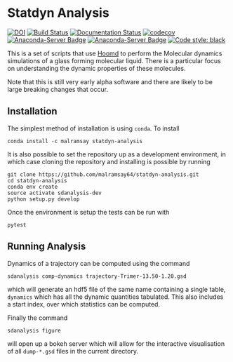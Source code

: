 Statdyn Analysis
================

[![DOI](https://zenodo.org/badge/113285947.svg)](https://zenodo.org/badge/latestdoi/113285947)
[![Build Status](https://travis-ci.org/malramsay64/statdyn-analysis.svg?branch=master)](https://travis-ci.org/malramsay64/statdyn-analysis)
[![Documentation Status](https://readthedocs.org/projects/statdyn-analysis/badge/?version=latest)](https://statdyn-analysis.readthedocs.io/en/latest/?badge=latest)
[![codecov](https://codecov.io/gh/malramsay64/statdyn-analysis/branch/master/graph/badge.svg)](https://codecov.io/gh/malramsay64/statdyn-analysis)
[![Anaconda-Server Badge](https://anaconda.org/malramsay/sdanalysis/badges/installer/conda.svg)](https://conda.anaconda.org/malramsay)
[![Anaconda-Server Badge](https://anaconda.org/malramsay/sdanalysis/badges/version.svg)](https://anaconda.org/malramsay/sdanalysis)
[![Code style: black](https://img.shields.io/badge/code%20style-black-000000.svg)](https://github.com/python/black)

This is a set of scripts that use
[Hoomd](https://bitbucket.org/glotzer/hoomd-blue) to perform the Molecular
dynamics simulations of a glass forming molecular liquid. There is a particular
focus on understanding the dynamic properties of these molecules.

Note that this is still very early alpha software and there are likely to be
large breaking changes that occur.

Installation
------------

The simplest method of installation is using `conda`. To install

    conda install -c malramsay statdyn-analysis

It is also possible to set the repository up as a development environment,
in which case cloning the repository and installing is possible by running

    git clone https://github.com/malramsay64/statdyn-analysis.git
    cd statdyn-analysis
    conda env create
    source activate sdanalysis-dev
    python setup.py develop

Once the environment is setup the tests can be run with

    pytest

Running Analysis
-------------------

Dynamics of a trajectory can be computed using the command

    sdanalysis comp-dynamics trajectory-Trimer-13.50-1.20.gsd

which will generate an hdf5 file of the same name containing a single table,
`dynamics` which has all the dynamic quantities tabulated. This also includes
a start index, over which statistics can be computed.

Finally the command

    sdanalysis figure

will open up a bokeh server which will allow for the interactive visualisation
of all `dump-*.gsd` files in the current directory.

